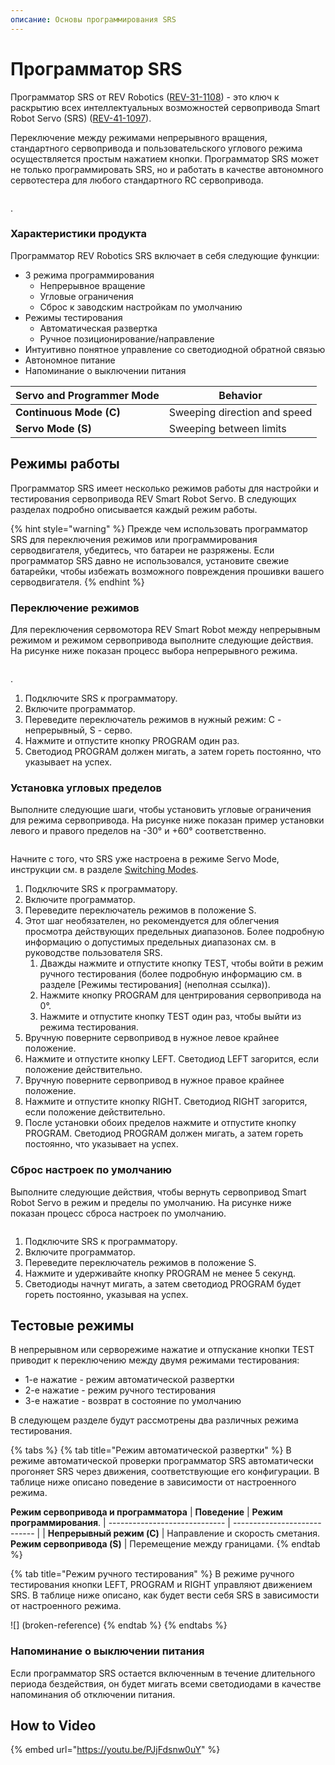 ```yaml
---
описание: Основы программирования SRS
---
```


# Программатор SRS

Программатор SRS от REV Robotics ([REV-31-1108](https://www.revrobotics.com/rev-31-1108/)) - это ключ к раскрытию всех интеллектуальных возможностей сервопривода Smart Robot Servo (SRS) ([REV-41-1097](https://www.revrobotics.com/rev-41-1097/)).

Переключение между режимами непрерывного вращения, стандартного сервопривода и пользовательского углового режима осуществляется простым нажатием кнопки. Программатор SRS может не только программировать SRS, но и работать в качестве автономного сервотестера для любого стандартного RC сервопривода.

<figure><img src="https://2589213514-files.gitbook.io/~/files/v0/b/gitbook-legacy-files/o/assets%2F15mm%2F-M8WcLi6koTauMV2xJ63%2F-M8WdOZiJLaHBzbA2oeW%2F1.png?generation=1590776144189561&#x26;alt=media" alt=""><figcaption></figcaption></figure>.

### Характеристики продукта&#x20;

Программатор REV Robotics SRS включает в себя следующие функции:

* 3 режима программирования
  * Непрерывное вращение
  * Угловые ограничения
  * Сброс к заводским настройкам по умолчанию
* Режимы тестирования
  * Автоматическая развертка
  * Ручное позиционирование/направление
* Интуитивно понятное управление со светодиодной обратной связью
* Автономное питание
* Напоминание о выключении питания

| **Servo and Programmer Mode** | **Behavior**                 |
| ----------------------------- | ---------------------------- |
| **Continuous Mode (C)**       | Sweeping direction and speed |
| **Servo Mode (S)**            | Sweeping between limits      |

## Режимы работы&#x20;

Программатор SRS имеет несколько режимов работы для настройки и тестирования сервопривода REV Smart Robot Servo. В следующих разделах подробно описывается каждый режим работы.

{% hint style="warning" %}
Прежде чем использовать программатор SRS для переключения режимов или программирования серводвигателя, убедитесь, что батареи не разряжены. Если программатор SRS давно не использовался, установите свежие батарейки, чтобы избежать возможного повреждения прошивки вашего серводвигателя.&#x20;
{% endhint %}

### Переключение режимов

Для переключения сервомотора REV Smart Robot между непрерывным режимом и режимом сервопривода выполните следующие действия. На рисунке ниже показан процесс выбора непрерывного режима.

<figure><img src="https://2589213514-files.gitbook.io/~/files/v0/b/gitbook-legacy-files/o/assets%2F-M5yw0n8IneF5-9ybLjT%2F-M8WcLi6koTauMV2xJ63%2F-M8Wf8PNHBydvaPKp5Ax%2FScreenshot%20(25).png?alt=media&#x26;token=74baa009-be7d-4cde-9334-a68fd7beaa35" alt=""><figcaption></figcaption></figure>.

1. Подключите SRS к программатору.
2. Включите программатор.
3. Переведите переключатель режимов в нужный режим: C - непрерывный, S - серво.
4. Нажмите и отпустите кнопку PROGRAM один раз.
5. Светодиод PROGRAM должен мигать, а затем гореть постоянно, что указывает на успех.

### Установка угловых пределов&#x20;

Выполните следующие шаги, чтобы установить угловые ограничения для режима сервопривода. На рисунке ниже показан пример установки левого и правого пределов на -30° и +60° соответственно.

<figure><img src="https://2589213514-files.gitbook.io/~/files/v0/b/gitbook-legacy-files/o/assets%2F-M5yw0n8IneF5-9ybLjT%2F-MlCNxlQ-LJofBQhcpVW%2F-MlCO4tB8H8Yu0ojscjH%2FServo_Full_270_Range_And_Limits-01%20(1).png?alt=media&#x26;token=7a2475d6-978c-4c1e-bfa6-2ecbd2194372" alt=""><figcaption></figcaption></figure>

Начните с того, что SRS уже настроена в режиме Servo Mode, инструкции см. в разделе [Switching Modes](broken-reference).

1. Подключите SRS к программатору.
2. Включите программатор.
3. Переведите переключатель режимов в положение S.
4. Этот шаг необязателен, но рекомендуется для облегчения просмотра действующих предельных диапазонов. Более подробную информацию о допустимых предельных диапазонах см. в руководстве пользователя SRS.
   1. Дважды нажмите и отпустите кнопку TEST, чтобы войти в режим ручного тестирования (более подробную информацию см. в разделе [Режимы тестирования] (неполная ссылка)).
   2. Нажмите кнопку PROGRAM для центрирования сервопривода на 0°.
   3. Нажмите и отпустите кнопку TEST один раз, чтобы выйти из режима тестирования.
5. Вручную поверните сервопривод в нужное левое крайнее положение.
6. Нажмите и отпустите кнопку LEFT. Светодиод LEFT загорится, если положение действительно.
7. Вручную поверните сервопривод в нужное правое крайнее положение.
8. Нажмите и отпустите кнопку RIGHT. Светодиод RIGHT загорится, если положение действительно.
9. После установки обоих пределов нажмите и отпустите кнопку PROGRAM. Светодиод PROGRAM должен мигать, а затем гореть постоянно, что указывает на успех.

### Сброс настроек по умолчанию&#x20;

Выполните следующие действия, чтобы вернуть сервопривод Smart Robot Servo в режим и пределы по умолчанию. На рисунке ниже показан процесс сброса настроек по умолчанию.

<figure><img src="https://2589213514-files.gitbook.io/~/files/v0/b/gitbook-legacy-files/o/assets%2F-M5yw0n8IneF5-9ybLjT%2F-MlCNxlQ-LJofBQhcpVW%2F-MlCO9d65k3icfZQy7og%2FServo_270_Range_Full_Green-01.png?alt=media&#x26;token=864f82de-bf70-4fde-acef-28119fa689d8" alt=""><figcaption></figcaption></figure>

1. Подключите SRS к программатору.
2. Включите программатор.
3. Переведите переключатель режимов в положение S.
4. Нажмите и удерживайте кнопку PROGRAM не менее 5 секунд.
5. Светодиоды начнут мигать, а затем светодиод PROGRAM будет гореть постоянно, указывая на успех.

## Тестовые режимы&#x20;

В непрерывном или серворежиме нажатие и отпускание кнопки TEST приводит к переключению между двумя режимами тестирования:

* 1-е нажатие - режим автоматической развертки
* 2-е нажатие - режим ручного тестирования
* 3-е нажатие - возврат в состояние по умолчанию

В следующем разделе будут рассмотрены два различных режима тестирования.

{% tabs %}
{% tab title="Режим автоматической развертки" %}
В режиме автоматической проверки программатор SRS автоматически прогоняет SRS через движения, соответствующие его конфигурации. В таблице ниже описано поведение в зависимости от настроенного режима.

**Режим сервопривода и программатора** | **Поведение** | **Режим программирования**.
| ----------------------------- | ---------------------------- |
| **Непрерывный режим (C)** | Направление и скорость сметания.
**Режим сервопривода (S)** | Перемещение между границами.
{% endtab %}

{% tab title="Режим ручного тестирования" %}
В режиме ручного тестирования кнопки LEFT, PROGRAM и RIGHT управляют движением SRS. В таблице ниже описано, как будет вести себя SRS в зависимости от настроенного режима.

![] (broken-reference)
{% endtab %}
{% endtabs %}

### Напоминание о выключении питания

Если программатор SRS остается включенным в течение длительного периода бездействия, он будет мигать всеми светодиодами в качестве напоминания об отключении питания.

## How to Video

{% embed url="https://youtu.be/PJjFdsnw0uY" %}

